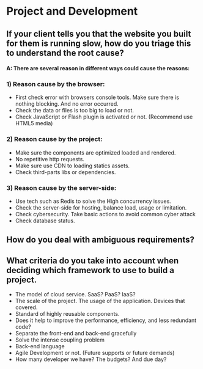 # Project and Development

## If your client tells you that the website you built for them is running slow, how do you triage this to understand the root cause?

#### A: There are several reason in different ways could cause the reasons:

### 1\)    Reason cause by the browser:

* First check error with browsers console tools. Make sure there is nothing blocking. And no error occurred.
* Check the data or files is too big to load or not.
* Check JavaScript or Flash plugin is activated or not. \(Recommend use HTML5 media\)

### 2\)    Reason cause by the project:

* Make sure the components are optimized loaded and rendered.
* No repetitive http requests.
* Make sure use CDN to loading statics assets.
* Check third-parts libs or dependencies.

### 3\)    Reason cause by the server-side:

* Use tech such as Redis to solve the High concurrency issues.
* Check the server-side for hosting, balance load, usage or limitation.
* Check cybersecurity. Take basic actions to avoid common cyber attack
* Check database status.

## How do you deal with ambiguous requirements?

## What criteria do you take into account when deciding which framework to use to build a project.

* The model of cloud service. SaaS? PaaS? IaaS?
* The scale of the project. The usage of the application. Devices that covered.
* Standard of highly reusable components.
* Does it help to improve the performance, efficiency, and less redundant code?
* Separate the front-end and back-end gracefully
* Solve the intense coupling problem
* Back-end language
* Agile Development or not. \(Future supports or future demands\)
* How many developer we have? The budgets? And due day?



